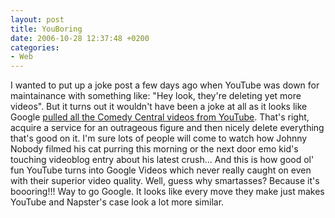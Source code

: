 ```yaml
---
layout: post
title: YouBoring
date: 2006-10-28 12:37:48 +0200
categories:
- Web
---
```

<p>I wanted to put up a joke post a few days ago when YouTube was down for maintainance with something like: "Hey look, they're deleting yet more videos". But it turns out it wouldn't have been a joke at all as it looks like Google <a href="http://www.downloadsquad.com/2006/10/27/comedy-central-yanks-clips-from-youtube/">pulled all the Comedy Central videos from YouTube</a>. That's right, acquire a service for an outrageous figure and then nicely delete everything that's good on it. I'm sure lots of people will come to watch how Johnny Nobody filmed his cat purring this morning or the next door emo kid's touching videoblog entry about his latest crush... And this is how good ol' fun YouTube turns into Google Videos which never really caught on even with their superior video quality. Well, guess why smartasses? Because it's boooring!!! Way to go Google. It looks like every move they make just makes YouTube and Napster's case look a lot more similar.</p>
